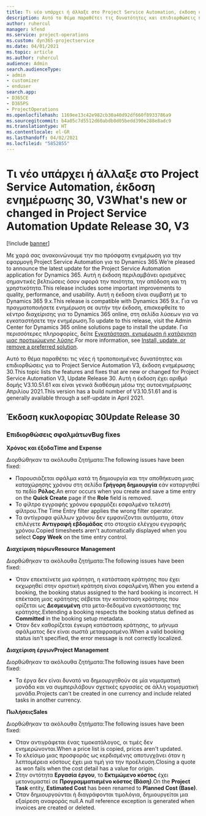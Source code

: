 ```yaml
---
title: Τι νέο υπάρχει ή άλλαξε στο Project Service Automation, έκδοση ενημέρωσης 30, V3
description: Αυτό το θέμα παραθέτει τις δυνατότητες και επιδιορθώσεις που είναι διαθέσιμες στο Project Service Automation, έκδοση ενημέρωσης 30, V3.
author: ruhercul
manager: kfend
ms.service: project-operations
ms.custom: dyn365-projectservice
ms.date: 04/01/2021
ms.topic: article
ms.author: ruhercul
audience: Admin
search.audienceType:
- admin
- customizer
- enduser
search.app:
- D365CE
- D365PS
- ProjectOperations
ms.openlocfilehash: 1169ee13c42e982cb30a40d92df660f8933786a9
ms.sourcegitcommit: b4a05c7d5512d60abdb0d05bedd390e288e8adc9
ms.translationtype: HT
ms.contentlocale: el-GR
ms.lasthandoff: 04/02/2021
ms.locfileid: "5852855"
---
```

# <a name="whats-new-or-changed-in-project-service-automation-update-release-30-v3"></a><span data-ttu-id="d5b29-103">Τι νέο υπάρχει ή άλλαξε στο Project Service Automation, έκδοση ενημέρωσης 30, V3</span><span class="sxs-lookup"><span data-stu-id="d5b29-103">What's new or changed in Project Service Automation Update Release 30, V3</span></span>

[!include [banner](../includes/psa-now-project-operations.md)]

<span data-ttu-id="d5b29-104">Με χαρά σας ανακοινώνουμε την πιο πρόσφατη ενημέρωση για την εφαρμογή Project Service Automation για το Dynamics 365.</span><span class="sxs-lookup"><span data-stu-id="d5b29-104">We’re pleased to announce the latest update for the Project Service Automation application for Dynamics 365.</span></span> <span data-ttu-id="d5b29-105">Αυτή η έκδοση περιλαμβάνει ορισμένες σημαντικές βελτιώσεις όσον αφορά την ποιότητα, την απόδοση και τη χρηστικότητα.</span><span class="sxs-lookup"><span data-stu-id="d5b29-105">This release includes some important improvements to quality, performance, and usability.</span></span> <span data-ttu-id="d5b29-106">Αυτή η έκδοση είναι συμβατή με το Dynamics 365 9.x.</span><span class="sxs-lookup"><span data-stu-id="d5b29-106">This release is compatible with Dynamics 365 9.x.</span></span> <span data-ttu-id="d5b29-107">Για να πραγματοποιήσετε ενημέρωση σε αυτήν την έκδοση, επισκεφθείτε το κέντρο διαχείρισης για το Dynamics 365 online, στη σελίδα λύσεων για να εγκαταστήσετε την ενημέρωση.</span><span class="sxs-lookup"><span data-stu-id="d5b29-107">To update to this release, visit the Admin Center for Dynamics 365 online solutions page to install the update.</span></span> <span data-ttu-id="d5b29-108">Για περισσότερες πληροφορίες, δείτε [Εγκατάσταση, ενημέρωση ή κατάργηση μιας προτιμώμενης λύσης](https://docs.microsoft.com/power-platform/admin/install-remove-preferred-solution).</span><span class="sxs-lookup"><span data-stu-id="d5b29-108">For more information, see [Install, update, or remove a preferred solution](https://docs.microsoft.com/power-platform/admin/install-remove-preferred-solution).</span></span>

<span data-ttu-id="d5b29-109">Αυτό το θέμα παραθέτει τις νέες ή τροποποιημένες δυνατότητες και επιδιορθώσεις για το Project Service Automation V3, έκδοση ενημέρωσης 30.</span><span class="sxs-lookup"><span data-stu-id="d5b29-109">This topic lists the features and fixes that are new or changed for Project Service Automation V3, Update Release 30.</span></span> <span data-ttu-id="d5b29-110">Αυτή η έκδοση έχει αριθμό δομής V3.10.51.61 και είναι γενικά διαθέσιμη μέσω της αυτοενημέρωσης Απριλίου 2021.</span><span class="sxs-lookup"><span data-stu-id="d5b29-110">This version has a build number of V3.10.51.61 and is generally available through a self-update in April 2021.</span></span>

## <a name="update-release-30"></a><span data-ttu-id="d5b29-111">Έκδοση κυκλοφορίας 30</span><span class="sxs-lookup"><span data-stu-id="d5b29-111">Update Release 30</span></span>

### <a name="bug-fixes"></a><span data-ttu-id="d5b29-112">Επιδιορθώσεις σφαλμάτων</span><span class="sxs-lookup"><span data-stu-id="d5b29-112">Bug fixes</span></span>

<span data-ttu-id="d5b29-113">**Χρόνος και έξοδα**</span><span class="sxs-lookup"><span data-stu-id="d5b29-113">**Time and Expense**</span></span>

<span data-ttu-id="d5b29-114">Διορθώθηκαν τα ακόλουθα ζητήματα:</span><span class="sxs-lookup"><span data-stu-id="d5b29-114">The following issues have been fixed:</span></span>

- <span data-ttu-id="d5b29-115">Παρουσιάζεται σφάλμα κατά τη δημιουργία και την αποθήκευση μιας καταχώρησης χρόνου στη σελίδα **Γρήγορη δημιουργία** εάν καταργηθεί το πεδίο **Ρόλος**.</span><span class="sxs-lookup"><span data-stu-id="d5b29-115">An error occurs when you create and save a time entry on the **Quick Create** page if the **Role** field is removed.</span></span>
- <span data-ttu-id="d5b29-116">Το φίλτρο εγγραφής χρόνου εφαρμόζει εσφαλμένο τελεστή φίλτρου.</span><span class="sxs-lookup"><span data-stu-id="d5b29-116">The Time Entry filter applies the wrong filter operator.</span></span>
- <span data-ttu-id="d5b29-117">Τα αντίγραφα φύλλων χρόνου δεν εμφανίζονται αυτόματα, όταν επιλέγετε **Αντιγραφή εβδομάδας** στο στοιχείο ελέγχου εγγραφής χρόνου.</span><span class="sxs-lookup"><span data-stu-id="d5b29-117">Copied timesheets aren't automatically displayed when you select **Copy Week** on the time entry control.</span></span>

<span data-ttu-id="d5b29-118">**Διαχείριση πόρων**</span><span class="sxs-lookup"><span data-stu-id="d5b29-118">**Resource Management**</span></span>

<span data-ttu-id="d5b29-119">Διορθώθηκαν τα ακόλουθα ζητήματα:</span><span class="sxs-lookup"><span data-stu-id="d5b29-119">The following issues have been fixed:</span></span>

- <span data-ttu-id="d5b29-120">Όταν επεκτείνετε μια κράτηση, η κατάσταση κράτησης που έχει εκχωρηθεί στην οριστική κράτηση είναι εσφαλμένη.</span><span class="sxs-lookup"><span data-stu-id="d5b29-120">When you extend a booking, the booking status assigned to the hard booking is incorrect.</span></span> <span data-ttu-id="d5b29-121">Η επέκταση μιας κράτησης σέβεται την κατάσταση κράτησης που ορίζεται ως **Δεσμευμένη** στα μετα-δεδομένα εγκατάστασης της κράτησης.</span><span class="sxs-lookup"><span data-stu-id="d5b29-121">Extending a booking respects the booking status defined as **Committed** in the booking setup metadata.</span></span>
- <span data-ttu-id="d5b29-122">Όταν δεν καθορίζεται έγκυρη κατάσταση κράτησης, το μήνυμα σφάλματος δεν είναι σωστά μεταφρασμένο.</span><span class="sxs-lookup"><span data-stu-id="d5b29-122">When a valid booking status isn't specified, the error message is not correctly localized.</span></span>

<span data-ttu-id="d5b29-123">**Διαχείριση έργων**</span><span class="sxs-lookup"><span data-stu-id="d5b29-123">**Project Management**</span></span>

<span data-ttu-id="d5b29-124">Διορθώθηκαν τα ακόλουθα ζητήματα:</span><span class="sxs-lookup"><span data-stu-id="d5b29-124">The following issues have been fixed:</span></span>

- <span data-ttu-id="d5b29-125">Τα έργα δεν είναι δυνατό να δημιουργηθούν σε μία νομισματική μονάδα και να συμπεριλάβουν σχετικές εργασίες σε άλλη νομισματική μονάδα.</span><span class="sxs-lookup"><span data-stu-id="d5b29-125">Projects can't be created in one currency and include related tasks in another currency.</span></span>

<span data-ttu-id="d5b29-126">**Πωλήσεις**</span><span class="sxs-lookup"><span data-stu-id="d5b29-126">**Sales**</span></span>

<span data-ttu-id="d5b29-127">Διορθώθηκαν τα ακόλουθα ζητήματα:</span><span class="sxs-lookup"><span data-stu-id="d5b29-127">The following issues have been fixed:</span></span>

- <span data-ttu-id="d5b29-128">Όταν αντιγράφεται ένας τιμοκατάλογος, οι τιμές δεν ενημερώνονται.</span><span class="sxs-lookup"><span data-stu-id="d5b29-128">When a price list is copied, prices aren't updated.</span></span>
- <span data-ttu-id="d5b29-129">Το κλείσιμο μιας προσφοράς ως κερδισμένης αποτυγχάνει όταν η λεπτομέρεια κόστους έχει μια τιμή για την προέλευση.</span><span class="sxs-lookup"><span data-stu-id="d5b29-129">Closing a quote as won fails when the cost detail has a value for origin.</span></span>
- <span data-ttu-id="d5b29-130">Στην οντότητα **Εργασία έργου**, το **Εκτιμώμενο κόστος** έχει μετονομαστεί σε **Προγραμματισμένο κόστος (Βάση)**.</span><span class="sxs-lookup"><span data-stu-id="d5b29-130">On the **Project Task** entity, **Estimated Cost** has been renamed to **Planned Cost (Base)**.</span></span>
- <span data-ttu-id="d5b29-131">Όταν δημιουργούνται ή διαγράφονται τιμολόγια, δημιουργείται μια εξαίρεση αναφοράς null.</span><span class="sxs-lookup"><span data-stu-id="d5b29-131">A null reference exception is generated when invoices are created or deleted.</span></span>
